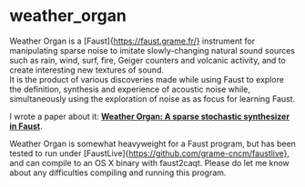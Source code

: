 # weather_organ

Weather Organ is a [Faust]{https://faust.grame.fr/} instrument for manipulating sparse noise to imitate slowly-changing natural sound sources 
such as rain, wind, surf, fire, Geiger counters and volcanic activity, and to create interesting new textures of sound.  
It is the product of various discoveries made while using Faust to explore the definition, synthesis and experience of 
acoustic noise while, simultaneously using the exploration of noise as as focus for learning Faust.

I wrote a paper about it: [__Weather Organ: A sparse stochastic synthesizer in Faust__](weatherorgan.pdf).

Weather Organ is somewhat heavyweight for a Faust program, but has been tested to run under [FaustLive]{https://github.com/grame-cncm/faustlive},
and can compile to an OS X binary with faust2caqt.  Please do let me know about any difficulties compiling and running this program.


